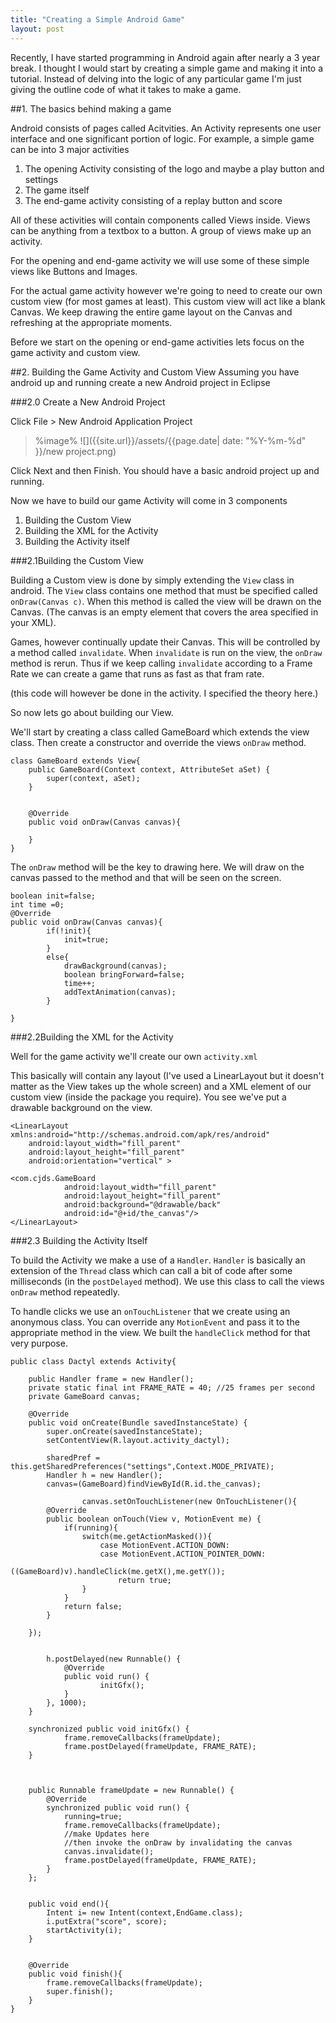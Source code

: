 ```yaml
---
title: "Creating a Simple Android Game"
layout: post
---
```


Recently, I have started programming in Android again after nearly a 3 year break. I thought I would start by creating a simple game and making it into a tutorial. Instead of delving into the logic of any particular game I'm just giving the outline code of what it takes to make a game.


##1. The basics behind making a game

Android consists of pages called Acitvities. An Activity represents one user interface and one significant portion of logic. For example, a simple game can be into 3 major activities

1. The opening Activity consisting of the logo and maybe a play button and settings
2. The game itself
3. The end-game activity consisting of a replay button and score


All of these activities will contain components called Views inside. Views can be anything from a textbox to a button. A group of views make up an activity.

For the opening and end-game activity we will use some of these simple views like Buttons and Images.

For the actual game activity however we're going to need to create our own custom view (for most games at least).
This custom view will act like a blank Canvas. We keep drawing the entire game layout on the Canvas and refreshing at the appropriate moments.

Before we start on the opening or end-game activities lets focus on the game activity and custom view.

##2. Building the Game Activity and Custom View
Assuming you have android up and running create a new Android project in Eclipse

###2.0 Create a New Android Project

Click File > New Android Application Project

> %image%
> ![]({{site.url}}/assets/{{page.date| date: "%Y-%m-%d" }}/new project.png)


Click Next and then Finish.
You should have a basic android project up and running.


Now we have to build our game Activity will come in 3 components

1. Building the Custom View
2. Building the XML for the Activity
2. Building the Activity itself



###2.1Building the Custom View

Building a Custom view is done by simply extending the `View` class in android. The `View` class contains one method that must be specified called `onDraw(Canvas c)`. When this method is called the view will be drawn on the Canvas. (The canvas is an empty element that covers the area specified in your XML).

Games, however continually update their Canvas. This will be controlled by a method called `invalidate`. When `invalidate` is run on the view, the `onDraw` method is rerun. Thus if we keep calling `invalidate` according to a Frame Rate we can create a game that runs as fast as that fram rate.

(this code will however be done in the activity. I specified the theory here.)

So now lets go about building our View. 

We'll start by creating a class called GameBoard which extends the view class. Then create a constructor and override the views `onDraw` method. 

    class GameBoard extends View{
        public GameBoard(Context context, AttributeSet aSet) {
            super(context, aSet);
        }


        @Override
        public void onDraw(Canvas canvas){

        }
    }

The `onDraw` method will be the key to drawing here. We will draw on the canvas passed to the method and that will be seen on the screen. 

    boolean init=false;
    int time =0;
    @Override
    public void onDraw(Canvas canvas){
            if(!init){
                init=true;
            }
            else{
                drawBackground(canvas);
                boolean bringForward=false;
                time++;
                addTextAnimation(canvas);
            }

    }
###2.2Building the XML for the Activity

Well for the game activity we'll create our own `activity.xml`

This basically will contain any layout (I've used a LinearLayout but it doesn't matter as the View takes up the whole screen) and a XML element of our custom view (inside the package you require). You see we've put a drawable background on the view.


	<LinearLayout xmlns:android="http://schemas.android.com/apk/res/android"
    	android:layout_width="fill_parent"
    	android:layout_height="fill_parent"
    	android:orientation="vertical" >
    
    <com.cjds.GameBoard
                android:layout_width="fill_parent"
                android:layout_height="fill_parent"
                android:background="@drawable/back"
                android:id="@+id/the_canvas"/>
	</LinearLayout>


###2.3 Building the Activity Itself

To build the Activity we make a use of a `Handler`. `Handler` is basically an extension of the `Thread` class which can call a bit of code after some milliseconds (in the `postDelayed` method). We use this class to call the views `onDraw` method repeatedly.

To handle clicks we use an `onTouchListener` that we create using an anonymous class. You can override any `MotionEvent` and pass it to the appropriate method in the view. We built the `handleClick` method for that very purpose.

    public class Dactyl extends Activity{

        public Handler frame = new Handler();
        private static final int FRAME_RATE = 40; //25 frames per second
        private GameBoard canvas;

        @Override
        public void onCreate(Bundle savedInstanceState) {
            super.onCreate(savedInstanceState);
            setContentView(R.layout.activity_dactyl);
            
            sharedPref = this.getSharedPreferences("settings",Context.MODE_PRIVATE);
            Handler h = new Handler();
            canvas=(GameBoard)findViewById(R.id.the_canvas);

                    canvas.setOnTouchListener(new OnTouchListener(){
            @Override
            public boolean onTouch(View v, MotionEvent me) {
                if(running){
                    switch(me.getActionMasked()){
                        case MotionEvent.ACTION_DOWN:
                        case MotionEvent.ACTION_POINTER_DOWN: 
                            ((GameBoard)v).handleClick(me.getX(),me.getY());
                            return true;
                    }
                }       
                return false;
            }
            
        });

            
            h.postDelayed(new Runnable() {
                @Override
                public void run() {
                        initGfx();
                }
            }, 1000);
        }

        synchronized public void initGfx() {
                frame.removeCallbacks(frameUpdate);
                frame.postDelayed(frameUpdate, FRAME_RATE);
        }
            
            
            
        public Runnable frameUpdate = new Runnable() {
            @Override
            synchronized public void run() {
                running=true;
                frame.removeCallbacks(frameUpdate);
                //make Updates here
                //then invoke the onDraw by invalidating the canvas
                canvas.invalidate();
                frame.postDelayed(frameUpdate, FRAME_RATE);
            }
        };
            
            
        public void end(){
            Intent i= new Intent(context,EndGame.class);
            i.putExtra("score", score);
            startActivity(i);  
        }
            
            
        @Override
        public void finish(){
            frame.removeCallbacks(frameUpdate);
            super.finish();
        }       
    }
